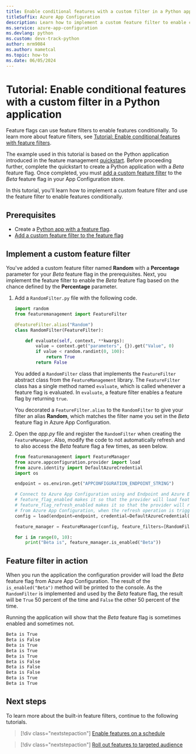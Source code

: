 ```yaml
---
title: Enable conditional features with a custom filter in a Python application
titleSuffix: Azure App Configuration
description: Learn how to implement a custom feature filter to enable conditional feature flags for your Python application.
ms.service: azure-app-configuration
ms.devlang: python
ms.custom: devx-track-python
author: mrm9084
ms.author: mametcal
ms.topic: how-to
ms.date: 06/05/2024
---
```


# Tutorial: Enable conditional features with a custom filter in a Python application

Feature flags can use feature filters to enable features conditionally. To learn more about feature filters, see [Tutorial: Enable conditional features with feature filters](./howto-feature-filters.md).

The example used in this tutorial is based on the Python application introduced in the feature management [quickstart](./quickstart-feature-flag-python.md). Before proceeding further, complete the quickstart to create a Python application with a *Beta* feature flag. Once completed, you must [add a custom feature filter](./howto-feature-filters.md) to the *Beta* feature flag in your App Configuration store.

In this tutorial, you'll learn how to implement a custom feature filter and use the feature filter to enable features conditionally.

## Prerequisites

- Create a [Python app with a feature flag](./quickstart-feature-flag-python.md).
- [Add a custom feature filter to the feature flag](./howto-feature-filters.md)

## Implement a custom feature filter

You've added a custom feature filter named **Random** with a **Percentage** parameter for your *Beta* feature flag in the prerequisites. Next, you implement the feature filter to enable the *Beta* feature flag based on the chance defined by the **Percentage** parameter.

1. Add a `RandomFilter.py` file with the following code.

    ```python
    import random
    from featuremanagement import FeatureFilter
    
    @FeatureFilter.alias("Random")
    class RandomFilter(FeatureFilter):
    
        def evaluate(self, context, **kwargs):
            value = context.get("parameters", {}).get("Value", 0)
            if value < random.randint(0, 100):
                return True
            return False
    ```

    You added a `RandomFilter` class that implements the `FeatureFilter` abstract class from the `FeatureManagement` library. The `FeatureFilter` class has a single method named `evaluate`, which is called whenever a feature flag is evaluated. In `evaluate`, a feature filter enables a feature flag by returning `true`.

    You decorated a `FeatureFilter.alias` to the `RandomFilter` to give your filter an alias **Random**, which matches the filter name you set in the *Beta* feature flag in Azure App Configuration.

1. Open the *app.py* file and register the `RandomFilter` when creating the `FeatureManager`. Also, modify the code to not automatically refresh and to also access the *Beta* feature flag a few times, as seen below.

    ```python
    from featuremanagement import FeatureManager
    from azure.appconfiguration.provider import load
    from azure.identity import DefaultAzureCredential
    import os
    
    endpoint = os.environ.get("APPCONFIGURATION_ENDPOINT_STRING")
    
    # Connect to Azure App Configuration using and Endpoint and Azure Entra ID
    # feature_flag_enabled makes it so that the provider will load feature flags from Azure App Configuration
    # feature_flag_refresh_enabled makes it so that the provider will refresh feature flags
    # from Azure App Configuration, when the refresh operation is triggered
    config = load(endpoint=endpoint, credential=DefaultAzureCredential(), feature_flag_enabled=True)
    
    feature_manager = FeatureManager(config, feature_filters=[RandomFilter()])
    
    for i in range(0, 10):
        print("Beta is", feature_manager.is_enabled("Beta"))
    ```

## Feature filter in action

When you run the application the configuration provider will load the *Beta* feature flag from Azure App Configuration. The result of the `is_enabled("Beta")` method will be printed to the console. As the `RandomFilter` is implemented and used by the *Beta* feature flag, the result will be `True` 50 percent of the time and `False` the other 50 percent of the time.

Running the application will show that the *Beta* feature flag is sometimes enabled and sometimes not.

```bash
Beta is True
Beta is False
Beta is True
Beta is True
Beta is True
Beta is False
Beta is False
Beta is False
Beta is True
Beta is True
```

## Next steps

To learn more about the built-in feature filters, continue to the following tutorials.

> [!div class="nextstepaction"]
> [Enable features on a schedule](./howto-timewindow-filter.md)

> [!div class="nextstepaction"]
> [Roll out features to targeted audience](./howto-targetingfilter.md)
